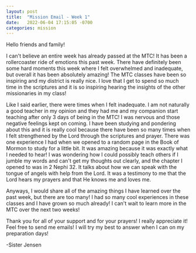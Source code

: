 ```yaml
---
layout: post
title:  "Mission Email - Week 1"
date:   2022-06-04 17:15:05 -0700
categories: mission
---
```

Hello friends and family!

I can't believe an entire week has already passed at the MTC! It has been a rollercoaster ride of emotions this past week. There have definitely been some hard moments this week where I felt overwhelmed and inadequate, but overall it has been absolutely amazing! The MTC classes have been so inspiring and my district is really nice. I love that I get to spend so much time in the scriptures and it is so inspiring hearing the insights of the other missionaries in my class!

Like I said earlier, there were times when I felt inadequate. I am not naturally a good teacher in my opinion and they had me and my companion start teaching after only 3 days of being in the MTC! I was nervous and those negative feelings kept on coming. I have been studying and pondering about this and it is really cool because there have been so many times when I felt strengthened by the Lord through the scriptures and prayer. There was one experience I had when we opened to a random page in the Book of Mormon to study for a little bit. It was amazing because it was exactly what I needed to hear! I was wondering how I could possibly teach others if I jumble my words and can't get my thoughts out clearly, and the chapter I opened to was in 2 Nephi 32. It talks about how we can speak with the tongue of angels with help from the Lord. It was a testimony to me that the Lord hears my prayers and that He knows me and loves me.

Anyways, I would share all of the amazing things I have learned over the past week, but there are too many! I had so many cool experiences in these classes and I have grown so much already! I can't wait to learn more in the MTC over the next two weeks!

Thank you for all of your support and for your prayers! I really appreciate it! Feel free to send me emails! I will try my best to answer when I can on my preparation days!

-Sister Jensen